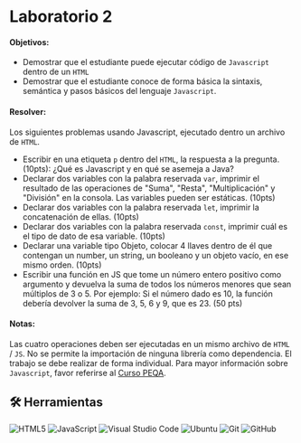 
# Laboratorio 2

#### Objetivos:

- Demostrar que el estudiante puede ejecutar código de `Javascript` dentro de un `HTML`
- Demostrar que el estudiante conoce de forma básica la sintaxis, semántica y pasos básicos del lenguaje `Javascript`.

#### Resolver:

Los siguientes problemas usando Javascript, ejecutado dentro un archivo de `HTML`.

- Escribir en una etiqueta `p` dentro del `HTML`, la respuesta a la pregunta. (10pts): ¿Qué es Javascript y en qué se asemeja a Java?
- Declarar dos variables con la palabra reservada `var`, imprimir el resultado de las operaciones de "Suma", "Resta", "Multiplicación" y "División" en la consola. Las variables pueden ser estáticas. (10pts)
- Declarar dos variables con la palabra reservada `let`, imprimir la concatenación de ellas. (10pts)
- Declarar dos variables con la palabra reservada `const`, imprimir cuál es el tipo de dato de esa variable. (10pts)
- Declarar una variable tipo Objeto, colocar 4 llaves dentro de él que contengan un number, un string, un booleano y un objeto vacío, en ese mismo orden. (10pts)
- Escribir una función en JS que tome un número entero positivo como argumento y devuelva la suma de todos los números menores que sean múltiplos de 3 o 5. Por ejemplo: Si el número dado es 10, la función debería devolver la suma de 3, 5, 6 y 9, que es 23. (50 pts)
#### Notas:

Las cuatro operaciones deben ser ejecutadas en un mismo archivo de `HTML` / `JS`.
No se permite la importación de ninguna librería como dependencia.
El trabajo se debe realizar de forma individual. Para mayor información sobre `Javascript`, favor referirse al [Curso PEQA](https://www.youtube.com/watch?v=pReQxwuCuLA&list=PL9TfM0ANOwoAWGsjvzfFOevTV5xWmbVoA).




## 🛠 Herramientas
![HTML5](https://img.shields.io/badge/html5-%23E34F26.svg?style=for-the-badge&logo=html5&logoColor=white)
![JavaScript](https://img.shields.io/badge/javascript-%23323330.svg?style=for-the-badge&logo=javascript&logoColor=%23F7DF1E)
![Visual Studio Code](https://img.shields.io/badge/Visual%20Studio%20Code-0078d7.svg?style=for-the-badge&logo=visual-studio-code&logoColor=white)
![Ubuntu](https://img.shields.io/badge/Ubuntu-E95420?style=for-the-badge&logo=ubuntu&logoColor=white)
![Git](https://img.shields.io/badge/git-%23F05033.svg?style=for-the-badge&logo=git&logoColor=white)
![GitHub](https://img.shields.io/badge/github-%23121011.svg?style=for-the-badge&logo=github&logoColor=white)


